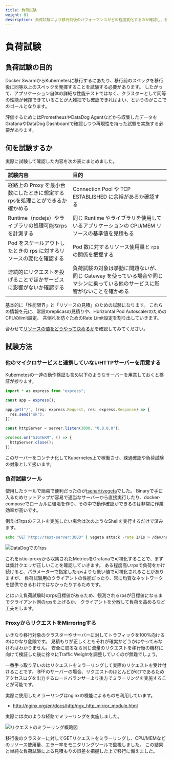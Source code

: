 ```yaml
---
title: 負荷試験
weight: 81
description: 負荷試験により移行前後のパフォーマンスがどの程度変化するのか確認し、移行の安全性を確認します。
---
```


# 負荷試験

## 負荷試験の目的

Docker SwarmからKubernetesに移行するにあたり、移行前のスペックを移行後に同等以上のスペックを発揮することを試験する必要があります。
したがって、アプリケーション自体の詳細な性能テストではなく、クラスターとして同等の性能が発揮できていることが大雑把でも確認できればよい、というのがここでのゴールとなります。

評価するためにはPrometheusやDataDog Agentなどから収集したデータをGrafanaやDataDog Dashboardで確認しつつ再現性を持った試験を実施する必要があります。

## 何を試験するか

実際に試験して確認した内容を次の表にまとめました。

| 試験内容                                                                       | 目的                                                                                                                          |
| :----------------------------------------------------------------------------- | :---------------------------------------------------------------------------------------------------------------------------- |
| 経路上の Proxy を最小台数にしたときに想定するrpsを処理ことができるか確かめる | Connection Pool や TCP ESTABLISHED に余裕があるか確認する                                                         |
| Runtime（nodejs）やライブラリの処理可能なrpsを計測する                       | 同じ Runtime やライブラリを使用しているアプリケーションの CPU/MEM リソースの基準値を見積もる                                  |
| Pod をスケールアウトしたときの rps に対するリソースの変化を確認する            | Pod 数に対するリソース使用量と rps の関係を把握する                                                                           |
| 連続的にリクエストを投げることでほかサービスに影響がないか確認する             | 負荷試験の対象は挙動に問題ないが、同じ Gateway を使っている場合や同じマシンに乗っている他のサービスに影響がないことを確かめる |

基本的に「性能限界」と「リソースの見積」のための試験になります。
これらの情報を元に、常設のreplicasの見積りや、Horizontal Pod AutoscalerのためのCPUのlimit設定、
共倒れを防ぐためのRate Limit設定を割り出していきます。

合わせて[リソースの値をどうやって決めるか](/docs/07/horizontal-pod-autoscaler/#リソースの値をどうやって決めるか)を確認してみてください。

## 試験方法

### 他のマイクロサービスと連携していないHTTPサーバーを用意する

Kubernetesの一連の動作検証も含め以下のようなサーバーを用意しておくと検証が捗ります。

```ts
import * as express from "express";

const app = express();

app.get("/", (req: express.Request, res: express.Response) => {
  res.send("ok");
});

const httpServer = server.listen(3000, "0.0.0.0");

process.on("SIGTERM", () => {
  httpServer.close();
});
```

このサーバーをコンテナ化してKubernetes上で稼働させ、疎通確認や負荷試験の対象として扱います。

### 負荷試験ツール

使用したツールで簡易で便利だったのが[tsenart/vegeta](https://github.com/tsenart/vegeta)でした。
Binaryで手に入るためセットアップが容易で適当なサーバーから直接実行したり、docker-composeでローカルに環境を作り、その中で動作確認ができるのは非常に作業効率が高いです。

例えば1rpsのテストを実施したい場合は次のようなShellを実行するだけで済みます。

```bash
echo "GET http://test-server:3000" | vegeta attack -rate 1/1s > /dev/null
```

![DataDogでの1rps](../datadog-1rps.png)

これをistio-proxyから収集されたMetricsをGrafanaで可視化することで、まずは集計クエリが正しいことを確認していきます。
ある程度高いrpsで負荷をかけ続けると、パラメーターで指定したrpsよりも低い値で可視化されることがありますが、
負荷試験用のクライアントの性能だったり、常に均質なネットワークを提供できるわけではなかったりするためです。

とはいえ負荷試験時のrps目標値があるため、観測されるrpsが目標値になるまでクライアント側のrpsを上げるか、
クライアントを分散して負荷を高めるなど工夫をします。

### ProxyからリクエストをMirroringする

いきなり移行対象のクラスターやサーバーに対してトラフィックを100%向けるのはかなり危険です。
見積もりが正しくともそれが確実かどうかはやってみなければわかりません。
安全に取るなら同じ流量のリクエストを移行後の機材に向けて検証した後に徐々にTraffic Weightを調整していくのが無難でしょう。

一番手っ取り早いのはリクエストをミラーリングして実際のリクエストを受け付けることです。
BFFのサーバーの場合、リクエストのほとんどが`GET`であるためアクセスログを出力するロードバランサーより後方でミラーリングを実施することが可能です。

実際に使用したミラーリングはnginxの機能によるものを利用しています。

* http://nginx.org/en/docs/http/ngx_http_mirror_module.html

実際には次のような経路でミラーリングを実施しました。

![リクエストのミラーリング概略図](../mirroring.svg)

移行後のクラスターに対してGETリクエストをミラーリングし、CPU/MEMなどのリソース使用量、エラー率をモニタリングツールで監視しました。
この結果と単純な負荷試験による見積もりの誤差を把握した上で移行に備えました。
